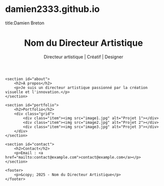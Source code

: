 # damien2333.github.io
title:Damien Breton
<!DOCTYPE html>
<html lang="fr">
<head>
    <meta charset="UTF-8">
    <meta name="viewport" content="width=device-width, initial-scale=1.0">
    <title>Portfolio - Nom</title>
    <link rel="stylesheet" href="styles.css">
</head>
<body>
    <header>
        <h1>Nom du Directeur Artistique</h1>
        <p>Directeur artistique | Créatif | Designer</p>
    </header>
    
    <section id="about">
        <h2>À propos</h2>
        <p>Je suis un directeur artistique passionné par la création visuelle et l'innovation.</p>
    </section>
    
    <section id="portfolio">
        <h2>Portfolio</h2>
        <div class="grid">
            <div class="item"><img src="image1.jpg" alt="Projet 1"></div>
            <div class="item"><img src="image2.jpg" alt="Projet 2"></div>
            <div class="item"><img src="image3.jpg" alt="Projet 3"></div>
        </div>
    </section>
    
    <section id="contact">
        <h2>Contact</h2>
        <p>Email : <a href="mailto:contact@example.com">contact@example.com</a></p>
    </section>
    
    <footer>
        <p>&copy; 2025 - Nom du Directeur Artistique</p>
    </footer>
</body>
</html>
